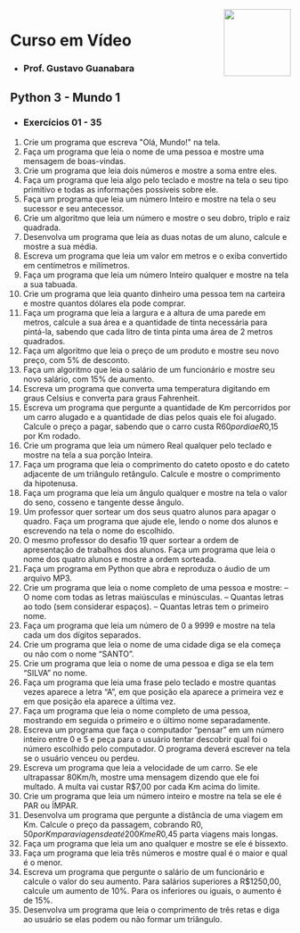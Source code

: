 <a href="https://www.cursoemvideo.com/curso/python-3-mundo-1/">
<img align="right" height="120em" src="https://i.ibb.co/DMwPWq3/curso.jpg"></a>

# Curso em Vídeo 
- ### Prof. Gustavo Guanabara
## Python 3 - Mundo 1
- ### Exercícios 01 - 35

1) Crie um programa que escreva "Olá, Mundo!" na tela.
2) Faça um programa que leia o nome de uma pessoa e mostre uma mensagem de boas-vindas.
3) Crie um programa que leia dois números e mostre a soma entre eles.
4) Faça um programa que leia algo pelo teclado e mostre na tela o seu tipo primitivo e todas as informações possíveis sobre ele.
5) Faça um programa que leia um número Inteiro e mostre na tela o seu sucessor e seu antecessor.
6) Crie um algoritmo que leia um número e mostre o seu dobro, triplo e raiz quadrada.
7) Desenvolva um programa que leia as duas notas de um aluno, calcule e mostre a sua média.
8) Escreva um programa que leia um valor em metros e o exiba convertido em centímetros e milímetros.
9) Faça um programa que leia um número Inteiro qualquer e mostre na tela a sua tabuada.
10) Crie um programa que leia quanto dinheiro uma pessoa tem na carteira e mostre quantos dólares ela pode comprar.
11) Faça um programa que leia a largura e a altura de uma parede em metros, calcule a sua área e a quantidade de tinta necessária para pintá-la, sabendo que cada litro de tinta pinta uma área de 2 metros quadrados.
12) Faça um algoritmo que leia o preço de um produto e mostre seu novo preço, com 5% de desconto.
13) Faça um algoritmo que leia o salário de um funcionário e mostre seu novo salário, com 15% de aumento.
14) Escreva um programa que converta uma temperatura digitando em graus Celsius e converta para graus Fahrenheit.
15) Escreva um programa que pergunte a quantidade de Km percorridos por um carro alugado e a quantidade de dias pelos quais ele foi alugado. Calcule o preço a pagar, sabendo que o carro custa R$60 por dia e R$0,15 por Km rodado.
16) Crie um programa que leia um número Real qualquer pelo teclado e mostre na tela a sua porção Inteira.
17) Faça um programa que leia o comprimento do cateto oposto e do cateto adjacente de um triângulo retângulo. Calcule e mostre o comprimento da hipotenusa.
18) Faça um programa que leia um ângulo qualquer e mostre na tela o valor do seno, cosseno e tangente desse ângulo.
19) Um professor quer sortear um dos seus quatro alunos para apagar o quadro. Faça um programa que ajude ele, lendo o nome dos alunos e escrevendo na tela o nome do escolhido.
20) O mesmo professor do desafio 19 quer sortear a ordem de apresentação de trabalhos dos alunos. Faça um programa que leia o nome dos quatro alunos e mostre a ordem sorteada.
21) Faça um programa em Python que abra e reproduza o áudio de um arquivo MP3.
22)  Crie um programa que leia o nome completo de uma pessoa e mostre:
– O nome com todas as letras maiúsculas e minúsculas.
– Quantas letras ao todo (sem considerar espaços).
– Quantas letras tem o primeiro nome.
23) Faça um programa que leia um número de 0 a 9999 e mostre na tela cada um dos dígitos separados.
24) Crie um programa que leia o nome de uma cidade diga se ela começa ou não com o nome “SANTO”.
25) Crie um programa que leia o nome de uma pessoa e diga se ela tem “SILVA” no nome.
26) Faça um programa que leia uma frase pelo teclado e mostre quantas vezes aparece a letra “A”, em que posição ela aparece a primeira vez e em que posição ela aparece a última vez.
27) Faça um programa que leia o nome completo de uma pessoa, mostrando em seguida o primeiro e o último nome separadamente.
28) Escreva um programa que faça o computador “pensar” em um número inteiro entre 0 e 5 e peça para o usuário tentar descobrir qual foi o número escolhido pelo computador. O programa deverá escrever na tela se o usuário venceu ou perdeu.
29) Escreva um programa que leia a velocidade de um carro. Se ele ultrapassar 80Km/h, mostre uma mensagem dizendo que ele foi multado. A multa vai custar R$7,00 por cada Km acima do limite.
30) Crie um programa que leia um número inteiro e mostre na tela se ele é PAR ou ÍMPAR.
31) Desenvolva um programa que pergunte a distância de uma viagem em Km. Calcule o preço da passagem, cobrando R$0,50 por Km para viagens de até 200Km e R$0,45 parta viagens mais longas.
32) Faça um programa que leia um ano qualquer e mostre se ele é bissexto.
33) Faça um programa que leia três números e mostre qual é o maior e qual é o menor.
34) Escreva um programa que pergunte o salário de um funcionário e calcule o valor do seu aumento. Para salários superiores a R$1250,00, calcule um aumento de 10%. Para os inferiores ou iguais, o aumento é de 15%.
35) Desenvolva um programa que leia o comprimento de três retas e diga ao usuário se elas podem ou não formar um triângulo.
